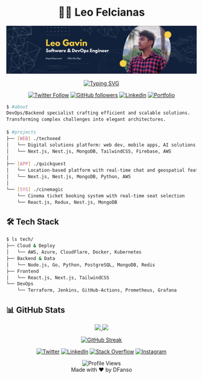 # <div align="center">👨‍💻 Leo Felcianas</div>

<div align="center">
  <img src="https://github.com/DFanso/DFanso/blob/main/posterGit.png" alt="Banner">
</div>

<div align="center">

[![Typing SVG](https://readme-typing-svg.herokuapp.com?font=Fira+Code&pause=1000&random=false&width=435&lines=DevOps+%26+Backend+Specialist;Software+Engineering+Graduate;Open+Source+Enthusiast)](https://git.io/typing-svg)
  
[![Twitter Follow](https://img.shields.io/twitter/follow/dfansoo?style=social)](https://twitter.com/dfansoo)
[![GitHub followers](https://img.shields.io/github/followers/DFanso?logo=GitHub&style=flat-square)](https://github.com/DFanso)
[![Linkedin](https://img.shields.io/badge/LinkedIn-Connect-blue?style=flat-square&logo=linkedin)](https://www.linkedin.com/in/leo-gavin-8841ba18b/)
[![Portfolio](https://img.shields.io/badge/Portfolio-Visit-success?style=flat-square&logo=safari)](https://portfolio.dfanso.dev)

</div>

```bash
$ #about
DevOps/Backend specialist crafting efficient and scalable solutions.
Transforming complex challenges into elegant architectures.

$ #projects
├── [WEB] ./techxeed
│   └── Digital solutions platform: web dev, mobile apps, AI solutions
│   └── Next.js, Nest.js, MongoDB, TailwindCSS, Firebase, AWS
│
├── [APP] ./quickquest
│   └── Location-based platform with real-time chat and geospatial features
│   └── Next.js, Nest.js, MongoDB, Python, AWS
│
└── [SYS] ./cinemagic
    └── Cinema ticket booking system with real-time seat selection
    └── React.js, Redux, Nest.js, MongoDB
```

## 🛠️ Tech Stack

```bash
$ ls tech/
├── Cloud & Deploy
│   └── AWS, Azure, CloudFlare, Docker, Kubernetes
├── Backend & Data
│   └── Node.js, Go, Python, PostgreSQL, MongoDB, Redis
├── Frontend
│   └── React.js, Next.js, TailwindCSS
└── DevOps
    └── Terraform, Jenkins, GitHub-Actions, Prometheus, Grafana
```

## 📊 GitHub Stats

<div align="center">
<p align="center">
<a href="https://github.com/DFanso">
  <img height="180em" src="https://github-readme-stats-sigma-five.vercel.app/api?username=DFanso&show_icons=true&theme=tokyonight"/>
  <img height="180em" src="https://github-readme-stats-sigma-five.vercel.app/api/top-langs/?username=DFanso&layout=compact&theme=tokyonight"/>
</a>
</p>

[![GitHub Streak](https://github-readme-streak-stats.herokuapp.com/?user=DFanso&theme=tokyonight)](https://git.io/streak-stats)

</div>

<div align="center">
  
[![Twitter](https://img.shields.io/badge/-Twitter-1DA1F2?style=for-the-badge&logo=twitter&logoColor=white)](https://twitter.com/LEOTOGAVIN)
[![LinkedIn](https://img.shields.io/badge/-LinkedIn-0A66C2?style=for-the-badge&logo=linkedin&logoColor=white)](https://www.linkedin.com/in/leo-gavin-8841ba18b/)
[![Stack Overflow](https://img.shields.io/badge/-Stack_Overflow-FE7A16?style=for-the-badge&logo=stack-overflow&logoColor=white)](https://stackoverflow.com/users/14575719/dfanso)
[![Instagram](https://img.shields.io/badge/-Instagram-E4405F?style=for-the-badge&logo=instagram&logoColor=white)](https://www.instagram.com/dfansoo/)

</div>

<div align="center">
  <img src="https://komarev.com/ghpvc/?username=DFanso&color=brightgreen&style=flat-square" alt="Profile Views">
  <br>
  Made with ❤️ by DFanso
</div>
